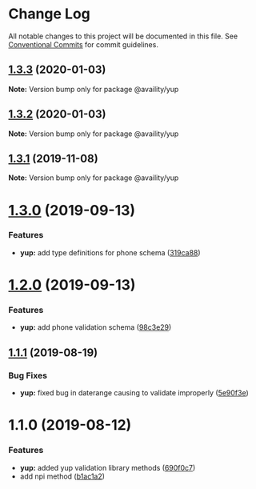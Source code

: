 # Change Log

All notable changes to this project will be documented in this file.
See [Conventional Commits](https://conventionalcommits.org) for commit guidelines.

## [1.3.3](https://github.com/Availity/sdk-js/compare/@availity/yup@1.3.2...@availity/yup@1.3.3) (2020-01-03)

**Note:** Version bump only for package @availity/yup





## [1.3.2](https://github.com/Availity/sdk-js/compare/@availity/yup@1.3.1...@availity/yup@1.3.2) (2020-01-03)

**Note:** Version bump only for package @availity/yup





## [1.3.1](https://github.com/Availity/sdk-js/compare/@availity/yup@1.3.0...@availity/yup@1.3.1) (2019-11-08)

**Note:** Version bump only for package @availity/yup





# [1.3.0](https://github.com/Availity/sdk-js/compare/@availity/yup@1.2.0...@availity/yup@1.3.0) (2019-09-13)


### Features

* **yup:** add type definitions for phone schema ([319ca88](https://github.com/Availity/sdk-js/commit/319ca88))





# [1.2.0](https://github.com/Availity/sdk-js/compare/@availity/yup@1.1.1...@availity/yup@1.2.0) (2019-09-13)


### Features

* **yup:** add phone validation schema ([98c3e29](https://github.com/Availity/sdk-js/commit/98c3e29))





## [1.1.1](https://github.com/Availity/sdk-js/compare/@availity/yup@1.1.0...@availity/yup@1.1.1) (2019-08-19)


### Bug Fixes

* **yup:** fixed bug in daterange causing to validate improperly ([5e90f3e](https://github.com/Availity/sdk-js/commit/5e90f3e))





# 1.1.0 (2019-08-12)


### Features

* **yup:** added yup validation library methods ([690f0c7](https://github.com/Availity/sdk-js/commit/690f0c7))
* add npi method ([b1ac1a2](https://github.com/Availity/sdk-js/commit/b1ac1a2))

